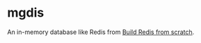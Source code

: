 # mgdis
An in-memory database like Redis from [Build Redis from scratch](https://www.build-redis-from-scratch.dev/en/introduction).
